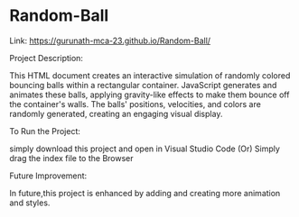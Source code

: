 # Random-Ball

Link:  https://gurunath-mca-23.github.io/Random-Ball/

Project Description: 

This HTML document creates an interactive simulation of randomly colored bouncing balls within a rectangular container. JavaScript generates and animates these balls, applying gravity-like effects to make them bounce off the container's walls. The balls' positions, velocities, and colors are randomly generated, creating an engaging visual display.

To Run the Project: 

simply download this project and open in Visual Studio Code (Or) Simply drag the index file to the Browser


Future Improvement:


In future,this project is enhanced by adding and creating more animation and styles.


